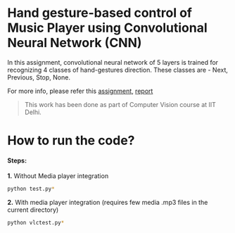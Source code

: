 
# Hand gesture-based control of Music Player using Convolutional Neural Network (CNN)
In this assignment, convolutional neural network of 5 layers is trained for recognizing 4 classes of hand-gestures direction. These classes are - Next, Previous, Stop, None.

For more info, please refer this [assignment](https://github.com/deepakraina99/PhD-Course-Projects-IITD/blob/master/Computer-Vision-COL780/Hand-gesture-recognition-cnn/Assignment4.pdf), [report](https://github.com/deepakraina99/PhD-Course-Projects-IITD/blob/master/Computer-Vision-COL780/Hand-gesture-recognition-cnn/Report.pdf)

> This work has been done as part of Computer Vision
> course at IIT Delhi.

# How to run the code?
#### Steps:

**1.** Without Media player integration
 ```sh
 python test.py*
 ```
**2.** With media player integration (requires few media .mp3 files in the current directory)
```sh
python vlctest.py*
```
